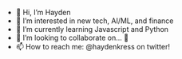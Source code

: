 - 👋 Hi, I’m Hayden
- 👀 I’m interested in new tech, AI/ML, and finance
- 🌱 I’m currently learning Javascript and Python
- 💞️ I’m looking to collaborate on... 🤫
- 📫 How to reach me: @haydenkress on twitter!

<!---
haydenxyz/haydenxyz is a ✨ special ✨ repository because its `README.md` (this file) appears on your GitHub profile.
You can click the Preview link to take a look at your changes.
--->
